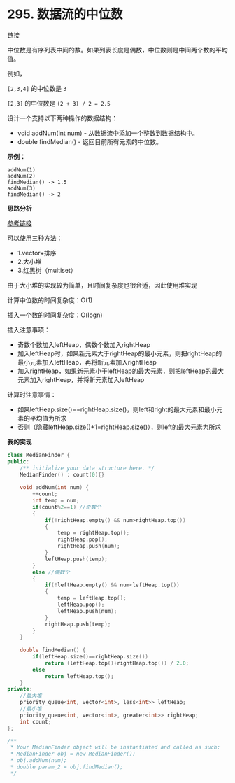 # 295. 数据流的中位数

[链接](https://leetcode-cn.com/problems/find-median-from-data-stream/description/)

中位数是有序列表中间的数。如果列表长度是偶数，中位数则是中间两个数的平均值。

例如，

`[2,3,4]` 的中位数是 `3`

`[2,3]` 的中位数是 `(2 + 3) / 2 = 2.5`

设计一个支持以下两种操作的数据结构：

- void addNum(int num) - 从数据流中添加一个整数到数据结构中。
- double findMedian() - 返回目前所有元素的中位数。

**示例：**

```
addNum(1)
addNum(2)
findMedian() -> 1.5
addNum(3) 
findMedian() -> 2
```

**思路分析**

[参考链接](http://zxi.mytechroad.com/blog/leetcode/leetcode-295-find-median-from-data-stream/)

可以使用三种方法：

- 1.vector+排序
- 2.大小堆
- 3.红黑树（multiset）

由于大小堆的实现较为简单，且时间复杂度也很合适，因此使用堆实现

计算中位数的时间复杂度：O(1)

插入一个数的时间复杂度：O(logn)

插入注意事项：

- 奇数个数加入leftHeap，偶数个数加入rightHeap
- 加入leftHeap时，如果新元素大于rightHeap的最小元素，则把rightHeap的最小元素加入leftHeap，再将新元素加入rightHeap
- 加入rightHeap，如果新元素小于leftHeap的最大元素，则把leftHeap的最大元素加入rightHeap，并将新元素加入leftHeap

计算时注意事情：

- 如果leftHeap.size()==rightHeap.size()，则left和right的最大元素和最小元素的平均值为所求
- 否则（隐藏leftHeap.size()+1=rightHeap.size()），则left的最大元素为所求

**我的实现**

```c++
class MedianFinder {
public:
    /** initialize your data structure here. */
    MedianFinder() : count(0){}
    
    void addNum(int num) {
        ++count;
        int temp = num;
        if(count%2==1) //奇数个
        {
            if(!rightHeap.empty() && num>rightHeap.top())
            {
                temp = rightHeap.top();
                rightHeap.pop();
                rightHeap.push(num);
            }
            leftHeap.push(temp);
        }
        else //偶数个
        {
            if(!leftHeap.empty() && num<leftHeap.top())
            {
                temp = leftHeap.top();
                leftHeap.pop();
                leftHeap.push(num);
            }
            rightHeap.push(temp);
        }
    }
    
    double findMedian() {
        if(leftHeap.size()==rightHeap.size())
            return (leftHeap.top()+rightHeap.top()) / 2.0;
        else
            return leftHeap.top();
    }
private:
    //最大堆
    priority_queue<int, vector<int>, less<int>> leftHeap;
    //最小堆
    priority_queue<int, vector<int>, greater<int>> rightHeap;
    int count;
};

/**
 * Your MedianFinder object will be instantiated and called as such:
 * MedianFinder obj = new MedianFinder();
 * obj.addNum(num);
 * double param_2 = obj.findMedian();
 */
```

